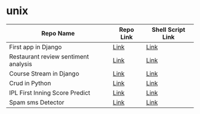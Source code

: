 # unix

|  Repo Name |    Repo Link | Shell Script Link |
|---------|-----------|---------|
| First app in Django | [Link](https://github.com/yogeshnile/First-app-in-Django) | [Link](https://github.com/yogeshnile/unix/blob/master/First-app-in-Django.sh) |
| Restaurant review sentiment analysis | [Link](https://github.com/yogeshnile/Restaurant-review-sentiment-analysis) | [Link](https://github.com/yogeshnile/unix/blob/master/Restaurant-review-sentiment-analysis.sh) |
| Course Stream in Django | [Link](https://github.com/yogeshnile/course-stream-in-django) | [Link](https://github.com/yogeshnile/unix/blob/master/course-stream-in-django.sh) |
| Crud in Python | [Link](https://github.com/yogeshnile/crud-in-python) | [Link](https://github.com/yogeshnile/unix/blob/master/crud-in-python.sh) |
| IPL First Inning Score Predict | [Link](https://github.com/yogeshnile/ipl-first-inning-score-predict) | [Link](https://github.com/yogeshnile/unix/blob/master/ipl-first-inning-score-predict.sh) |
| Spam sms Detector | [Link](https://github.com/yogeshnile/spam-sms-detector) | [Link](https://github.com/yogeshnile/unix/blob/master/spam-sms-detector.sh) |
